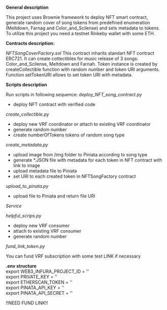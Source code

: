 **General description**

This project uses Brownie framework to deploy NFT smart contract, generate random cover of song tokens from predefined enumeration (Meltdown, Farnag and Color_and_Scilense) and sets metadata to tokens.
To utilize this project you need a testnet Rinkeby wallet with some ETH.

**Contracts description:**

*NFTSongCoverFactory.sol*
This contract inharits standart NFT contract ERC721. It can create cottectibles for music release of 3 songs:     Color_and_Scilense, Meltdown and Farnah. Token instance is created by createCollectible function with random number and token URI arguments. Function setTokenURI allows to set token URI with metadata.

**Scripts description**

Run scripts in following sequence:
*deploy_NFT_song_contract.py*
- deploy NFT contract with verified code

*create_collectible.py*
- deploy new VRF coordinator or attach to existing VRF coordinator
- generate random number
- create numberOfTokens tokens of random song type

*create_metadata.py*
- upload image from /img folder to Piniata according to song type
- generate *.JSON file with metadata for each token in NFT contract with link to image
- upload metadata file to Piniata
- set URI to each created token in NFTSongFactory contract

*upload_to_pinata.py*
- upload file to Piniata and return file URI

*Service*

*helpful_scrips.py*
- deploy new VRF consumer
- attach to existing VRF consumer
- generate random number

*fund_link_token.py*

You can fund VRF subscription with some test LINK if necessary


**.env structure**\
export WEB3_INFURA_PROJECT_ID = ''\
export PRIVATE_KEY = ''\
export ETHERSCAN_TOKEN = ''\
export PINATA_API_KEY = ''\
export PINATA_API_SECRET = ''

!!NEED FUND LINK!!
